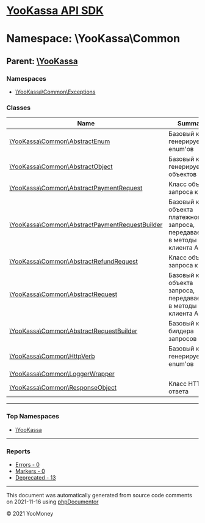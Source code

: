 # [YooKassa API SDK](../home.md)

# Namespace: \YooKassa\Common

## Parent: [\YooKassa](../namespaces/yookassa.md)

### Namespaces

* [\YooKassa\Common\Exceptions](../namespaces/yookassa-common-exceptions.md)

### Classes

| Name | Summary |
| ---- | ------- |
| [\YooKassa\Common\AbstractEnum](../classes/YooKassa-Common-AbstractEnum.md) | Базовый класс генерируемых enum&#039;ов |
| [\YooKassa\Common\AbstractObject](../classes/YooKassa-Common-AbstractObject.md) | Базовый класс генерируемых объектов |
| [\YooKassa\Common\AbstractPaymentRequest](../classes/YooKassa-Common-AbstractPaymentRequest.md) | Класс объекта запроса к API |
| [\YooKassa\Common\AbstractPaymentRequestBuilder](../classes/YooKassa-Common-AbstractPaymentRequestBuilder.md) | Базовый класс объекта платежного запроса, передаваемого в методы клиента API |
| [\YooKassa\Common\AbstractRefundRequest](../classes/YooKassa-Common-AbstractRefundRequest.md) | Класс объекта запроса к API |
| [\YooKassa\Common\AbstractRequest](../classes/YooKassa-Common-AbstractRequest.md) | Базовый класс объекта запроса, передаваемого в методы клиента API |
| [\YooKassa\Common\AbstractRequestBuilder](../classes/YooKassa-Common-AbstractRequestBuilder.md) | Базовый класс билдера запросов |
| [\YooKassa\Common\HttpVerb](../classes/YooKassa-Common-HttpVerb.md) | Базовый класс генерируемых enum&#039;ов |
| [\YooKassa\Common\LoggerWrapper](../classes/YooKassa-Common-LoggerWrapper.md) |  |
| [\YooKassa\Common\ResponseObject](../classes/YooKassa-Common-ResponseObject.md) | Класс HTTP ответа |

---

### Top Namespaces

* [\YooKassa](../namespaces/yookassa.md)

---

### Reports
* [Errors - 0](../reports/errors.md)
* [Markers - 0](../reports/markers.md)
* [Deprecated - 13](../reports/deprecated.md)

---

This document was automatically generated from source code comments on 2021-11-16 using [phpDocumentor](http://www.phpdoc.org/)

&copy; 2021 YooMoney
